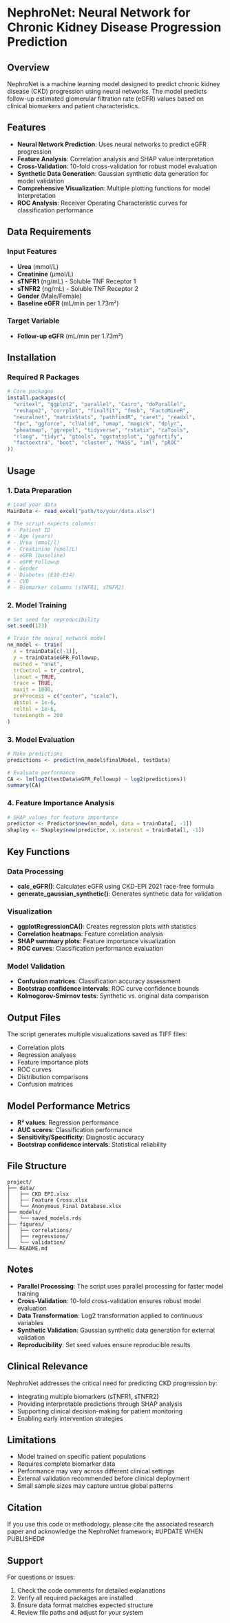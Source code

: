 # NephroNet: Neural Network for Chronic Kidney Disease Progression Prediction

## Overview

NephroNet is a machine learning model designed to predict chronic kidney disease (CKD) progression using neural networks. The model predicts follow-up estimated glomerular filtration rate (eGFR) values based on clinical biomarkers and patient characteristics.

## Features

- **Neural Network Prediction**: Uses neural networks to predict eGFR progression
- **Feature Analysis**: Correlation analysis and SHAP value interpretation
- **Cross-Validation**: 10-fold cross-validation for robust model evaluation
- **Synthetic Data Generation**: Gaussian synthetic data generation for model validation
- **Comprehensive Visualization**: Multiple plotting functions for model interpretation
- **ROC Analysis**: Receiver Operating Characteristic curves for classification performance

## Data Requirements

### Input Features
- **Urea** (mmol/L)
- **Creatinine** (µmol/L) 
- **sTNFR1** (ng/mL) - Soluble TNF Receptor 1
- **sTNFR2** (ng/mL) - Soluble TNF Receptor 2
- **Gender** (Male/Female)
- **Baseline eGFR** (mL/min per 1.73m²)

### Target Variable
- **Follow-up eGFR** (mL/min per 1.73m²)

## Installation

### Required R Packages

```r
# Core packages
install.packages(c(
  "writexl", "ggplot2", "parallel", "Cairo", "doParallel",
  "reshape2", "corrplot", "finalfit", "fmsb", "FactoMineR",
  "neuralnet", "matrixStats", "pathfindR", "caret", "readxl",
  "fpc", "ggforce", "clValid", "umap", "magick", "dplyr",
  "pheatmap", "ggrepel", "tidyverse", "rstatix", "caTools",
  "rlang", "tidyr", "gtools", "ggstatsplot", "ggfortify",
  "factoextra", "boot", "cluster", "MASS", "iml", "pROC"
))
```

## Usage

### 1. Data Preparation

```r
# Load your data
MainData <- read_excel("path/to/your/data.xlsx")

# The script expects columns:
# - Patient ID
# - Age (years) 
# - Urea (mmol/l)
# - Creatinine (umol/L)
# - eGFR (baseline)
# - eGFR_Followup
# - Gender
# - Diabetes (E10-E14)
# - CVD
# - Biomarker columns (sTNFR1, sTNFR2)
```

### 2. Model Training

```r
# Set seed for reproducibility
set.seed(123)

# Train the neural network model
nn_model <- train(
  x = trainData[c(-1)],           
  y = trainData$eGFR_Followup,                          
  method = "nnet",                  
  trControl = tr_control,           
  linout = TRUE,                    
  trace = TRUE,                    
  maxit = 1000,     
  preProcess = c("center", "scale"),
  abstol = 1e-6,                   
  reltol = 1e-6,
  tuneLength = 200
)
```

### 3. Model Evaluation

```r
# Make predictions
predictions <- predict(nn_model$finalModel, testData)

# Evaluate performance
CA <- lm(log2(testData$eGFR_Followup) ~ log2(predictions))
summary(CA)
```

### 4. Feature Importance Analysis

```r
# SHAP values for feature importance
predictor <- Predictor$new(nn_model, data = trainData[, -1])
shapley <- Shapley$new(predictor, x.interest = trainData[1, -1])
```

## Key Functions

### Data Processing
- **calc_eGFR()**: Calculates eGFR using CKD-EPI 2021 race-free formula
- **generate_gaussian_synthetic()**: Generates synthetic data for validation

### Visualization
- **ggplotRegressionCA()**: Creates regression plots with statistics
- **Correlation heatmaps**: Feature correlation analysis
- **SHAP summary plots**: Feature importance visualization
- **ROC curves**: Classification performance evaluation

### Model Validation
- **Confusion matrices**: Classification accuracy assessment
- **Bootstrap confidence intervals**: ROC curve confidence bounds
- **Kolmogorov-Smirnov tests**: Synthetic vs. original data comparison

## Output Files

The script generates multiple visualizations saved as TIFF files:
- Correlation plots
- Regression analyses
- Feature importance plots
- ROC curves
- Distribution comparisons
- Confusion matrices

## Model Performance Metrics

- **R² values**: Regression performance
- **AUC scores**: Classification performance
- **Sensitivity/Specificity**: Diagnostic accuracy
- **Bootstrap confidence intervals**: Statistical reliability

## File Structure

```
project/
├── data/
│   ├── CKD EPI.xlsx
│   ├── Feature Cross.xlsx
│   └── Anonymous_Final Database.xlsx
├── models/
│   └── saved_models.rds
├── figures/
│   ├── correlations/
│   ├── regressions/
│   └── validation/
└── README.md
```

## Notes

- **Parallel Processing**: The script uses parallel processing for faster model training
- **Cross-Validation**: 10-fold cross-validation ensures robust model evaluation
- **Data Transformation**: Log2 transformation applied to continuous variables
- **Synthetic Validation**: Gaussian synthetic data generation for external validation
- **Reproducibility**: Set seed values ensure reproducible results

## Clinical Relevance

NephroNet addresses the critical need for predicting CKD progression by:
- Integrating multiple biomarkers (sTNFR1, sTNFR2)
- Providing interpretable predictions through SHAP analysis
- Supporting clinical decision-making for patient monitoring
- Enabling early intervention strategies

## Limitations

- Model trained on specific patient populations
- Requires complete biomarker data
- Performance may vary across different clinical settings
- External validation recommended before clinical deployment
- Small sample sizes may capture untrue global patterns

## Citation

If you use this code or methodology, please cite the associated research paper and acknowledge the NephroNet framework; #UPDATE WHEN PUBLISHED#

## Support

For questions or issues:
1. Check the code comments for detailed explanations
2. Verify all required packages are installed
3. Ensure data format matches expected structure
4. Review file paths and adjust for your system

